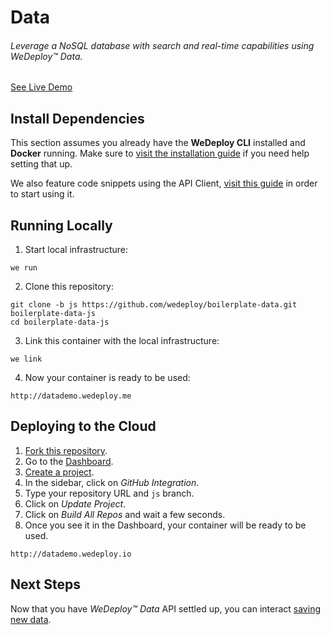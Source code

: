 # Data

###### Leverage a NoSQL database with search and real-time capabilities using *WeDeploy™ Data*.

<div class="guide-btn-cta">
  <a class="btn btn-accent btn-sm" href="http://datajs.boilerplate.wedeploy.io" target="_blank">
    <span class="icon-16-external"></span>See Live Demo
  </a>
</div>

<!-- <article id="install-dependencies"> -->

## Install Dependencies

This section assumes you already have the **WeDeploy CLI** installed and **Docker** running. Make sure to [visit the installation guide](/docs/intro/using-the-cli.html) if you need help setting that up.

We also feature code snippets using the API Client, [visit this guide](/docs/intro/using-the-api-client.html) in order to start using it.

<!-- </article> -->

<!-- <article id="running-locally"> -->

## Running Locally

1. Start local infrastructure:

  ```text
we run
  ```

2. Clone this repository:

  ```text
git clone -b js https://github.com/wedeploy/boilerplate-data.git boilerplate-data-js
cd boilerplate-data-js
  ```

3. Link this container with the local infrastructure:

  ```text
we link
  ```

4. Now your container is ready to be used:

  ```text
http://datademo.wedeploy.me
  ```

<!-- </article> -->

<!-- <article id="deploying-to-the-cloud"> -->

## Deploying to the Cloud

1. [Fork this repository](https://github.com/wedeploy/boilerplate-data/fork).
2. Go to the [Dashboard](http://dashboard.wedeploy.io).
3. [Create a project](http://dashboard.wedeploy.io/projects/create).
4. In the sidebar, click on *GitHub Integration*.
5. Type your repository URL and `js` branch.
6. Click on *Update Project*.
7. Click on *Build All Repos* and wait a few seconds.
8. Once you see it in the Dashboard, your container will be ready to be used.

  ```text
http://datademo.wedeploy.io
  ```

<!-- </article> -->


## Next Steps

Now that you have *WeDeploy™ Data* API settled up, you can interact [saving new data](/docs/data/saving-data.html).
